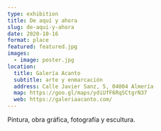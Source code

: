 ```yaml
---
type: exhibition
title: De aquí y ahora
slug: de-aqui-y-ahora
date: 2020-10-16
format: place
featured: featured.jpg
images:
  - image: poster.jpg
location:
  title: Galería Acanto
  subtitle: arte y enmarcación
  address: Calle Javier Sanz, 5, 04004 Almería
  map: https://goo.gl/maps/ydiUfF6RqSCtgrN37
  web: https://galeriaacanto.com/
---
```


Pintura, obra gráfica, fotografía y escultura.
